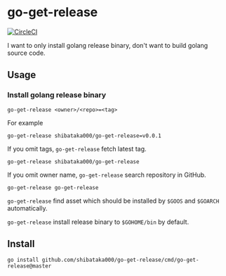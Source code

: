 # go-get-release

[![CircleCI](https://circleci.com/gh/shibataka000/go-get-release.svg?style=shield)](https://circleci.com/gh/shibataka000/go-get-release)

I want to only install golang release binary, don't want to build golang source code.

## Usage

### Install golang release binary
```
go-get-release <owner>/<repo>=<tag>
```

For example

```
go-get-release shibataka000/go-get-release=v0.0.1
```

If you omit tags, `go-get-release` fetch latest tag.

```
go-get-release shibataka000/go-get-release
```

If you omit owner name, `go-get-release` search repository in GitHub.

```
go-get-release go-get-release
```

`go-get-release` find asset which should be installed by `$GOOS` and `$GOARCH` automatically.

`go-get-release` install release binary to `$GOHOME/bin` by default.

## Install
```
go install github.com/shibataka000/go-get-release/cmd/go-get-release@master
```
